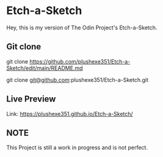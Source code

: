# Etch-a-Sketch

Hey, this is my version of The Odin Project's Etch-a-Sketch.

## Git clone

git clone https://github.com/plushexe351/Etch-a-Sketch/edit/main/README.md

git clone git@github.com:plushexe351/Etch-a-Sketch.git

## Live Preview 

Link: https://plushexe351.github.io/Etch-a-Sketch/

## NOTE

This Project is still a work in progress and is not perfect.
